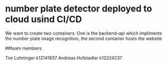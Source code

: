 # number plate detector deployed to cloud usind CI/CD

We want to create two containers. One is the backend-api which impliments the number plate image recognition, the second container hosts the website 

##team members

Tim Lohninger k12141837
Andreas Hofstadler k12224237
